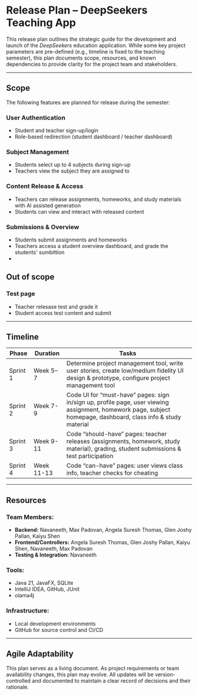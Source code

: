 #  Release Plan – DeepSeekers Teaching App

This release plan outlines the strategic guide for the development and launch of the *DeepSeekers* education application. While some key project parameters are pre-defined (e.g., timeline is fixed to the teaching semester), this plan documents scope, resources, and known dependencies to provide clarity for the project team and stakeholders.

---

##  Scope

The following features are planned for release during the semester:

### User Authentication
- Student and teacher sign-up/login
- Role-based redirection (student dashboard / teacher dashboard)

### Subject Management
- Students select up to 4 subjects during sign-up
- Teachers view the subject they are assigned to

### Content Release & Access
- Teachers can release assignments, homeworks, and study materials with AI assisted generation
- Students can view and interact with released content

### Submissions & Overview
- Students submit assignments and homeworks
- Teachers access a student overview dashboard, and grade the students' sumbittion
- 
##  Out of scope

### Test page
- Teacher relesase test and grade it
- Student access test content and submit

---

## Timeline

| **Phase**   | **Duration** | **Tasks** |
|-------------|--------------|-----------|
| Sprint 1    | Week 5–7     | Determine project management tool, write user stories, create low/medium fidelity UI design & prototype, configure project management tool |
| Sprint 2    | Week 7-9       | Code UI for “must-have” pages: sign in/sign up, profile page, user viewing assignment, homework page, subject homepage, dashboard, class info & study material |
| Sprint 3    | Week 9-11       | Code “should-have” pages: teacher releases (assignments, homework, study material), grading, student submissions & test participation |
| Sprint 4    | Week 11-13      | Code “can-have” pages: user views class info, teacher checks for cheating |

---

##  Resources

### Team Members:
- **Backend:** Navaneeth, Max Padovan, Angela Suresh Thomas, Glen Joshy Pallan, Kaiyu Shen
- **Frontend/Controllers:** Angela Suresh Thomas, Glen Joshy Pallan, Kaiyu Shen, Navaneeth, Max Padovan
- **Testing & Integration:** Navaneeth

### Tools:
- Java 21, JavaFX, SQLite
- IntelliJ IDEA, GitHub, JUnit
- olama4j

### Infrastructure:
- Local development environments
- GitHub for source control and CI/CD

---

##  Agile Adaptability

This plan serves as a living document. As project requirements or team availability changes, this plan may evolve. All updates will be version-controlled and documented to maintain a clear record of decisions and their rationale.

